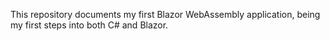 This repository documents my first Blazor WebAssembly application, being my first steps into both C# and Blazor.
